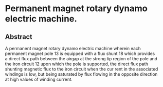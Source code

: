 # Permanent magnet rotary dynamo electric machine.

## Abstract
A permanent magnet rotary dynamo electric machine wherein each permanent magnet pole 13 is equipped with a flux shunt 18 which provides a direct flux path between the airgap at the strong tip region of the pole and the iron circuit 12 upon which the pole is supported, the direct flux path shunting magnetic flux to the iron circuit when the cur rent in the associated windings is low, but being saturated by flux flowing in the opposite direction at high values of winding current.
